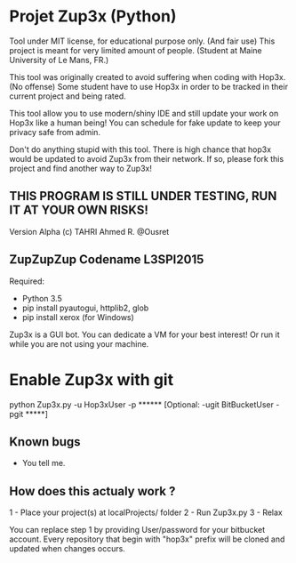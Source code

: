 Projet Zup3x (Python)
=========

Tool under MIT license, for educational purpose only. (And fair use)
This project is meant for very limited amount of people. (Student at Maine University of Le Mans, FR.)

This tool was originally created to avoid suffering when coding with Hop3x. (No offense)
Some student have to use Hop3x in order to be tracked in their current project and being rated.

This tool allow you to use modern/shiny IDE and still update your work on Hop3x like a human being!
You can schedule for fake update to keep your privacy safe from admin.

Don't do anything stupid with this tool. There is high chance that hop3x would be updated to avoid Zup3x from their network.
If so, please fork this project and find another way to Zup3x!

THIS PROGRAM IS STILL UNDER TESTING, RUN IT AT YOUR OWN RISKS!
---------------------------------------------------------------

Version Alpha
(c) TAHRI Ahmed R. @Ousret

ZupZupZup Codename L3SPI2015
-----------------------------
Required:
- Python 3.5
- pip install pyautogui, httplib2, glob
- pip install xerox (for Windows)

Zup3x is a GUI bot. You can dedicate a VM for your best interest!
Or run it while you are not using your machine.

# Enable Zup3x with git
python Zup3x.py -u Hop3xUser -p ****** [Optional: -ugit BitBucketUser -pgit *****]

Known bugs
---------------------------
- You tell me.

How does this actualy work ?
---------------------------
1 - Place your project(s) at localProjects/ folder
2 - Run Zup3x.py
3 - Relax

You can replace step 1 by providing User/password for your bitbucket account.
Every repository that begin with "hop3x" prefix will be cloned and updated when changes occurs.
